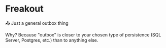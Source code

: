 # Freakout

:outbox_tray: Just a general outbox thing

Why? Because "outbox" is closer to your chosen type of persistence (SQL Server, Postgres, etc.) than to anything else.


